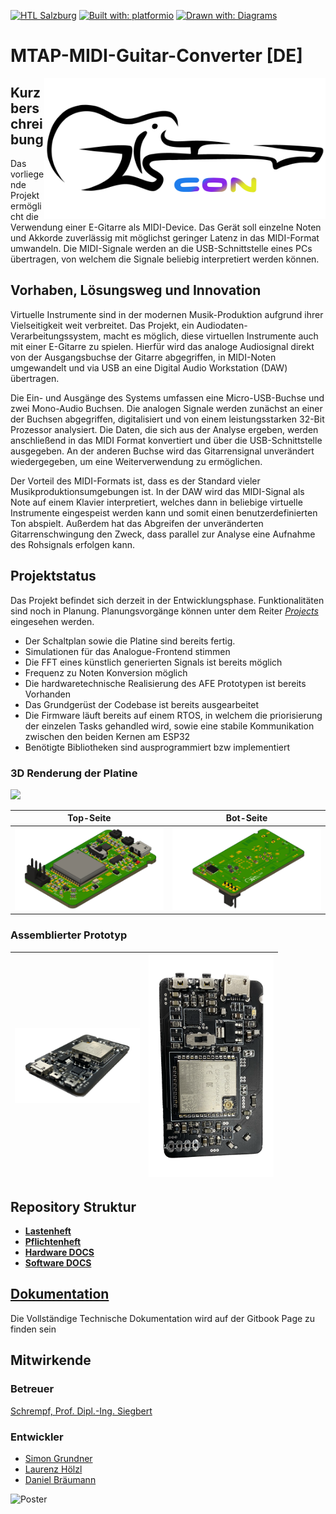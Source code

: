 [![HTL Salzburg](https://img.shields.io/badge/HTBLuVA-Elektronik%20und%20Technische%20Informatik-8a2be2)](http://www.htl-salzburg.ac.at/startseite.html)
[![Built with: platformio](https://img.shields.io/badge/built%20with-platformio-orange)](https://platformio.org/)
[![Drawn with: Diagrams](https://img.shields.io/badge/drawn%20with-diagrams.net-ff8c00)](https://app.diagrams.net/)

# MTAP-MIDI-Guitar-Converter [DE]
<picture>
 <source media="(prefers-color-scheme: dark)" srcset="/documentation/images/MTAP-logo-weiss.png" align="right" width="450px"/>
 <img alt="Logo" src="/documentation/images/MTAP-logo-schwarz.png" align="right" width="450px"/>
</picture>

## Kurzberschreibung
Das vorliegende Projekt ermöglicht die Verwendung einer E-Gitarre als MIDI-Device. Das Gerät soll einzelne Noten und Akkorde zuverlässig mit möglichst geringer Latenz in das MIDI-Format umwandeln. Die MIDI-Signale werden an die USB-Schnittstelle eines PCs übertragen, von welchem die Signale beliebig interpretiert werden können.

## Vorhaben, Lösungsweg und Innovation
Virtuelle Instrumente sind in der modernen Musik-Produktion aufgrund ihrer Vielseitigkeit weit verbreitet. Das Projekt, ein Audiodaten-Verarbeitungssystem, macht es möglich, diese virtuellen Instrumente auch mit einer E-Gitarre zu spielen. Hierfür wird das analoge Audiosignal direkt von der Ausgangsbuchse der Gitarre abgegriffen, in MIDI-Noten umgewandelt und via USB an eine Digital Audio Workstation (DAW) übertragen.

Die Ein- und Ausgänge des Systems umfassen eine Micro-USB-Buchse und zwei Mono-Audio Buchsen. Die analogen Signale werden zunächst an einer der Buchsen abgegriffen, digitalisiert und von einem leistungsstarken 32-Bit Prozessor analysiert. Die Daten, die sich aus der Analyse ergeben, werden anschließend in das MIDI Format konvertiert und über die USB-Schnittstelle ausgegeben. An der anderen Buchse wird das Gitarrensignal unverändert wiedergegeben, um eine Weiterverwendung zu ermöglichen.

Der Vorteil des MIDI-Formats ist, dass es der Standard vieler Musikproduktionsumgebungen ist. In der DAW wird das MIDI-Signal als Note auf einem Klavier interpretiert, welches dann in beliebige virtuelle Instrumente eingespeist werden kann und somit einen benutzerdefinierten Ton abspielt. Außerdem hat das Abgreifen der unveränderten Gitarrenschwingung den Zweck, dass parallel zur Analyse eine Aufnahme des Rohsignals erfolgen kann.

## Projektstatus

Das Projekt befindet sich derzeit in der Entwicklungsphase. Funktionalitäten sind noch in Planung.
Planungsvorgänge können unter dem Reiter *[Projects](https://github.com/s-grundner/MTAP-MIDI-Guitar-Converter/projects?query=is%3Aopen)* eingesehen werden.

- Der Schaltplan sowie die Platine sind bereits fertig.
- Simulationen für das Analogue-Frontend stimmen
- Die FFT eines künstlich generierten Signals ist bereits möglich
- Frequenz zu Noten Konversion möglich
- Die hardwaretechnische Realisierung des AFE Prototypen ist bereits Vorhanden
- Das Grundgerüst der Codebase ist bereits ausgearbeitet
- Die Firmware läuft bereits auf einem RTOS, in welchem die priorisierung der einzelen Tasks gehandled wird, sowie eine stabile Kommunikation zwischen den beiden Kernen am ESP32
- Benötigte Bibliotheken sind ausprogrammiert bzw implementiert

### 3D Renderung der Platine

![](/documentation/images/MTAP-Embedded.gif)

| Top-Seite | Bot-Seite |
|-|-|
|![](/documentation/images/MTAP-Embedded.png)|![](/documentation/images/MTAP-Embedded-bot.png)|

### Assemblierter Prototyp

| <img src="/documentation/images/PCB-prot-iso-outline.png" width="200"/> | <img src="/documentation/images/PCB-prot-outline.png" width="200"/> |
|-|-|



## Repository Struktur
- [**Lastenheft**](documentation/Lastenheft.md)
- [**Pflichtenheft**](documentation/Pflichtenheft.md)
- [**Hardware DOCS**](documentation/hw-docs)
- [**Software DOCS**](documentation/sw-docs)

## [Dokumentation](https://app.gitbook.com/o/Qwl1YBxcvnIgpDva1OFB/s/MkWAoR5yK34IMWYoVd5u/)
Die Vollständige Technische Dokumentation wird auf der Gitbook Page zu finden sein 

## Mitwirkende
### Betreuer
[Schrempf, Prof. Dipl.-Ing. Siegbert](https://www.linkedin.com/in/siegbert-schrempf-aa1189a)
### Entwickler
- [Simon Grundner](https://github.com/s-grundner)
- [Laurenz Hölzl](https://github.com/Laurenz03)
- [Daniel Bräumann](https://github.com/Hexewillfred)

![Poster](/documentation/images/plakat.png)